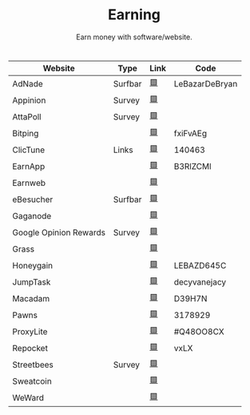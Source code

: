 <div align="center"><h1>Earning</h1>
<p>Earn money with software/website.</p>

#

| Website | Type | Link | Code |
|---------|------|------|------|
| AdNade | Surfbar | <a href="https://www.clictune.com/jsjk">🟩</a> | LeBazarDeBryan |
| Appinion | Survey | <a href="https://www.clictune.com/jsjl">🟩</a> |  |
| AttaPoll | Survey | <a href="https://www.clictune.com/jsjm">🟩</a> |  |
| Bitping |  | <a href="https://www.clictune.com/jsjo">🟩</a> | fxiFvAEg |
| ClicTune | Links | <a href="https://www.clictune.com/auth/signup/140463">🟩</a> | 140463 |
| EarnApp |  | <a href="https://www.clictune.com/jsjp">🟩</a> | B3RlZCMl |
| Earnweb |  | <a href="https://www.clictune.com/jsjq">🟩</a> |  |
| eBesucher | Surfbar | <a href="https://www.ebesucher.com/?ref=justfelix">🟩</a> |  |
| Gaganode |  | <a href="https://www.clictune.com/jsjs">🟩</a> |  |
| Google Opinion Rewards | Survey | <a href="https://www.clictune.com/jsjt">🟩</a> |  |
| Grass |  | <a href="https://www.clictune.com/jMYt">🟩</a> |  |
| Honeygain |  | <a href="https://www.clictune.com/jsju">🟩</a> | LEBAZD645C |
| JumpTask |  | <a href="https://www.clictune.com/jsjv">🟩</a> | decyvanejacy |
| Macadam |  | <a href="https://www.clictune.com/jsjw">🟩</a> | D39H7N |
| Pawns |  | <a href="https://pawns.app/?r=3178929">🟩</a> | 3178929 |
| ProxyLite |  | <a href="https://proxylite.ru/?r=Q48OO8CX&utm_source=GitHub">🟩</a> | #Q48OO8CX |
| Repocket |  | <a href="https://link.repocket.com/vxLX">🟩</a> | vxLX |
| Streetbees | Survey | <a href="https://www.clictune.com/jsjA">🟩</a> |  |
| Sweatcoin |  | <a href="https://www.clictune.com/jsjC">🟩</a> |  |
| WeWard |  | <a href="https://www.clictune.com/jsjE">🟩</a> |  |
</div>
